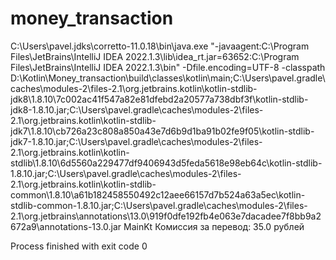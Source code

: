 # money_transaction

C:\Users\pavel\.jdks\corretto-11.0.18\bin\java.exe "-javaagent:C:\Program Files\JetBrains\IntelliJ IDEA 2022.1.3\lib\idea_rt.jar=63652:C:\Program Files\JetBrains\IntelliJ IDEA 2022.1.3\bin" -Dfile.encoding=UTF-8 -classpath D:\Kotlin\Money_transaction\build\classes\kotlin\main;C:\Users\pavel\.gradle\caches\modules-2\files-2.1\org.jetbrains.kotlin\kotlin-stdlib-jdk8\1.8.10\7c002ac41f547a82e81dfebd2a20577a738dbf3f\kotlin-stdlib-jdk8-1.8.10.jar;C:\Users\pavel\.gradle\caches\modules-2\files-2.1\org.jetbrains.kotlin\kotlin-stdlib-jdk7\1.8.10\cb726a23c808a850a43e7d6b9d1ba91b02fe9f05\kotlin-stdlib-jdk7-1.8.10.jar;C:\Users\pavel\.gradle\caches\modules-2\files-2.1\org.jetbrains.kotlin\kotlin-stdlib\1.8.10\6d5560a229477df9406943d5feda5618e98eb64c\kotlin-stdlib-1.8.10.jar;C:\Users\pavel\.gradle\caches\modules-2\files-2.1\org.jetbrains.kotlin\kotlin-stdlib-common\1.8.10\a61b182458550492c12aee66157d7b524a63a5ec\kotlin-stdlib-common-1.8.10.jar;C:\Users\pavel\.gradle\caches\modules-2\files-2.1\org.jetbrains\annotations\13.0\919f0dfe192fb4e063e7dacadee7f8bb9a2672a9\annotations-13.0.jar MainKt
Комиссия за перевод: 35.0 рублей

Process finished with exit code 0
